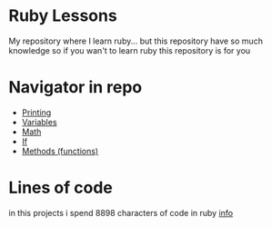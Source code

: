 # Ruby Lessons
My repository where I learn ruby... but this repository have so much knowledge so if you wan't to learn ruby this repository is for you

# Navigator in repo
- [Printing](https://github.com/SolindekDev/ruby-learning/tree/main/printing-in-ruby)
- [Variables](https://github.com/SolindekDev/ruby-learning/tree/main/variables)
- [Math](https://github.com/SolindekDev/ruby-learning/tree/main/math)
- [If](https://github.com/SolindekDev/ruby-learning/tree/main/if-statements)
- [Methods (functions)](https://github.com/SolindekDev/ruby-learning/tree/main/methods-more-like-functions)

# Lines of code
in this projects i spend 8898 characters of code in ruby
[info](https://api.github.com/repos/SolindekDev/ruby-learning/languages)
